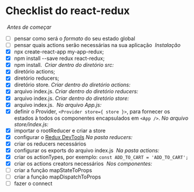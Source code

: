 # Checklist do react-redux
​
*Antes de começar*
- [ ] pensar como será o *formato* do seu estado global
- [ ] pensar quais actions serão necessárias na sua aplicação
​
*Instalação*
- [x] npx create-react-app my-app-redux;
- [x] npm install --save redux react-redux;
- [x] npm install.
​
*Criar dentro do diretório src:*
- [x] diretório actions;
- [x] diretório reducers;
- [x] diretório store.
​
*Criar dentro do diretório actions:*
- [x] arquivo index.js.
​
*Criar dentro do diretório reducers:*
- [x] arquivo index.js.
​
*Criar dentro do diretório store:*
- [x] arquivo index.js.
​
*No arquivo App.js:*
- [x] definir o Provider, `<Provider store={ store }>`, para fornecer os estados à todos os componentes encapsulados em `<App />`.
​
*No arquivo store/index.js:*
- [x] importar o rootReducer e criar a store
- [x] configurar o [Redux DevTools](https://github.com/reduxjs/redux-devtools)
​
*Na pasta reducers:*
- [x] criar os reducers necessários
- [x] configurar os exports do arquivo index.js
​
*Na pasta actions:*
- [x] criar os actionTypes, por exemplo: `const ADD_TO_CART = 'ADD_TO_CART';`
- [x] criar os actions creators necessários
​
*Nos componentes:*
- [ ] criar a função mapStateToProps
- [ ] criar a função mapDispatchToProps
- [ ] fazer o connect